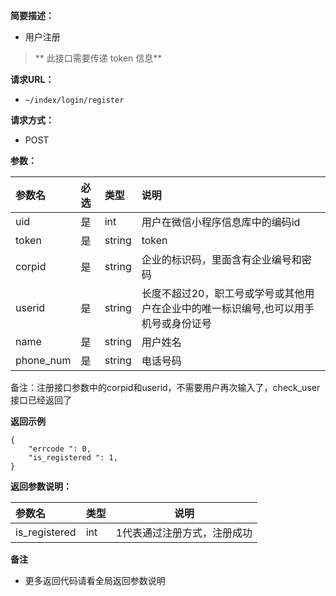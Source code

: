 **简要描述：**

- 用户注册

> ** 此接口需要传递 token 信息**

**请求URL：**
- ` ~/index/login/register `

**请求方式：**
- POST

**参数：**

| 参数名 | 必选 | 类型 | 说明 |
| :---- | :--- | :----- | :--- |
| uid | 是 | int | 用户在微信小程序信息库中的编码id|
| token | 是 | string | token|
| corpid | 是 | string | 企业的标识码，里面含有企业编号和密码|
| userid | 是 | string | 长度不超过20，职工号或学号或其他用户在企业中的唯一标识编号,也可以用手机号或身份证号|
| name | 是 | string | 用户姓名|
| phone_num | 是 | string | 电话号码|

备注：注册接口参数中的corpid和userid，不需要用户再次输入了，check_user接口已经返回了

**返回示例**

```
{
	"errcode ": 0,
	"is_registered ": 1,
}
```

**返回参数说明：**

| 参数名 | 类型 | 说明 |
| :---- | :----- | ----- |
| is_registered | int | 1代表通过注册方式，注册成功 |


**备注**

- 更多返回代码请看全局返回参数说明
